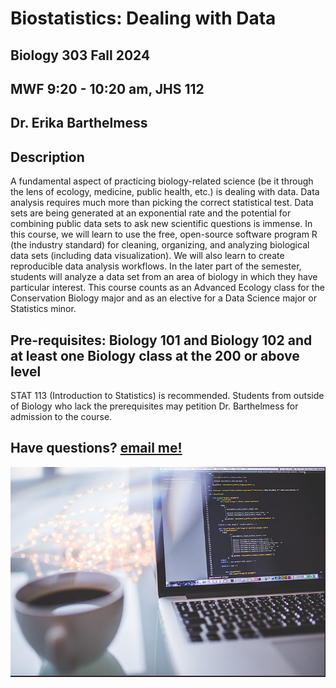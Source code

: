 # Biostatistics: Dealing with Data

## Biology 303 Fall 2024

## MWF 9:20 - 10:20 am, JHS 112

## Dr. Erika Barthelmess

## Description

A fundamental aspect of practicing biology-related science (be it through the lens of ecology, medicine, public health, etc.) is dealing with data. Data analysis requires much more than picking the correct statistical test. Data sets are being generated at an exponential rate and the potential for combining public data sets to ask new scientific questions is immense. In this course, we will learn to use the free, open-source software program R (the industry standard) for cleaning, organizing, and analyzing biological data sets (including data visualization). We will also learn to create reproducible data analysis workflows. In the later part of the semester, students will analyze a data set from an area of biology in which they have particular interest. This course counts as an Advanced Ecology class for the Conservation Biology major and as an elective for a Data Science major or Statistics minor.

## Pre-requisites: Biology 101 and Biology 102 and at least one Biology class at the 200 or above level

STAT 113 (Introduction to Statistics) is recommended. Students from outside of Biology who lack the prerequisites may petition Dr. Barthelmess for admission to the course.

## Have questions? [email me!](mailto:barthelmess@stlawu.edu?subject=question%20about%20biostats)

![Coffee and Stats Code][def]


[def]: docs/media/coffee_code.png